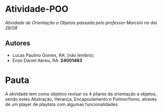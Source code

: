 # Atividade-POO
_Atividade de Orientação a Objetos passada pelo professor Marcelo no dia 28/08_
## Autores 
- Lucas Paulino Gomes, RA: (não lembro);
- Enzo Daniel Abreu, RA: **24001463**
# Pauta
A atividade tem como objetivo revisar os 4 pilares da orientação a objetos, sendo estes Abstração, Herança, Encapsulamento e Polimorfismo, através de um player de playlists com algumas funcionalidades.
